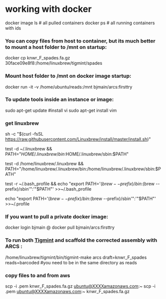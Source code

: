 # working with docker

docker image ls # all pulled containers
docker ps # all running containers with ids
  
### You can copy files from host to container, but its much better to mount a host folder to /mnt on startup:
docker cp knwr_F_spades.fa.gz 30face09e8f8:/home/linuxbrew/tigmint/spades

### Mount host folder to /mnt on docker image startup:
docker run -it -v /home/ubuntu/reads:/mnt bjmain/arcs:firsttry

### To update tools inside an instance or image:
sudo apt-get update
#install vi
sudo apt-get install vim

### get linuxbrew
sh -c "$(curl -fsSL https://raw.githubusercontent.com/Linuxbrew/install/master/install.sh)"

test -d ~/.linuxbrew && PATH="$HOME/.linuxbrew/bin:$HOME/.linuxbrew/sbin:$PATH"

test -d /home/linuxbrew/.linuxbrew && PATH="/home/linuxbrew/.linuxbrew/bin:/home/linuxbrew/.linuxbrew/sbin:$PATH"

test -r ~/.bash_profile && echo "export PATH='$(brew --prefix)/bin:$(brew --prefix)/sbin'":'"$PATH"' >>~/.bash_profile

echo "export PATH='$(brew --prefix)/bin:$(brew --prefix)/sbin'":'"$PATH"' >>~/.profile

### If you want to pull a private docker image:
docker login 
bjmain
@
docker pull bjmain/arcs:firsttry

### To run both [Tigmint](https://hub.docker.com/r/bcgsc/tigmint/) and scaffold the corrected assembly with ARCS : 
/home/linuxbrew/tigmint/bin/tigmint-make arcs draft=knwr_F_spades reads=barcoded  #you need to be in the same directory as reads

### copy files to and from aws
scp -i .pem knwr_F_spades.fa.gz ubuntu@XXXXamazonaws.com:~
scp -i .pem ubuntu@XXXXamazonaws.com:~ knwr_F_spades.fa.gz 
